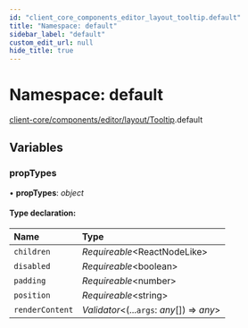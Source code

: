 ```yaml
---
id: "client_core_components_editor_layout_tooltip.default"
title: "Namespace: default"
sidebar_label: "default"
custom_edit_url: null
hide_title: true
---
```


# Namespace: default

[client-core/components/editor/layout/Tooltip](client_core_components_editor_layout_tooltip.md).default

## Variables

### propTypes

• **propTypes**: *object*

#### Type declaration:

Name | Type |
:------ | :------ |
`children` | *Requireable*<ReactNodeLike\> |
`disabled` | *Requireable*<boolean\> |
`padding` | *Requireable*<number\> |
`position` | *Requireable*<string\> |
`renderContent` | *Validator*<(...`args`: *any*[]) => *any*\> |
